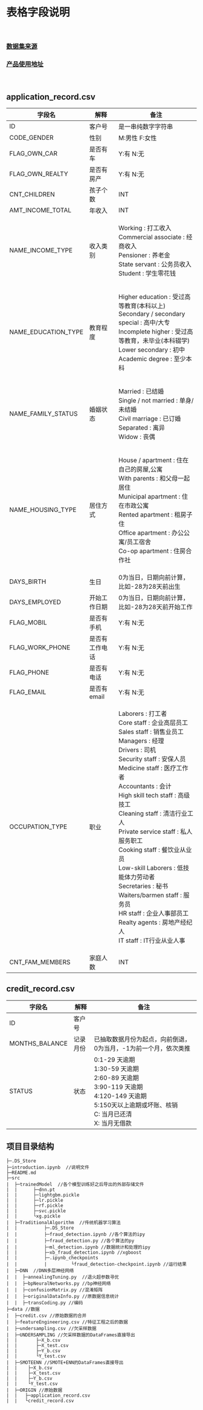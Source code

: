 # **表格字段说明**

<br/>

### **[数据集来源](https://www.kaggle.com/rikdifos/credit-card-approval-prediction)**

### **[产品使用地址](http://uestczyj.com:5002)**

<br/>

## **application_record.csv**

| 字段名              | 解释           | 备注                                           |
|---------------------|----------------|------------------------------------------------|
| ID                  | 客户号         |是一串纯数字字符串                                                |
| CODE_GENDER         | 性别           |M:男性 F:女性                                                |
| FLAG_OWN_CAR        | 是否有车       |Y:有 N:无                                                |
| FLAG_OWN_REALTY     | 是否有房产     |Y:有 N:无                                                  |
| CNT_CHILDREN        | 孩子个数       |INT                                                |
| AMT_INCOME_TOTAL    | 年收入         |INT                                                |
| NAME_INCOME_TYPE    | 收入类别       | <p>Working : 打工收入<br/>Commercial associate : 经商收入<br/>Pensioner : 养老金<br/>State servant : 公务员收入<br/>Student : 学生零花钱</p>
| NAME_EDUCATION_TYPE | 教育程度       |<p>Higher education : 受过高等教育(本科以上)<br/>Secondary / secondary special : 高中/大专<br/>Incomplete higher : 受过高等教育，未毕业(本科辍学)<br/>Lower secondary : 初中<br/>Academic degree : 至少本科</p>                                                |
| NAME_FAMILY_STATUS  | 婚姻状态       | <p>Married : 已结婚<br/>Single / not married : 单身/未结婚<br/>Civil marriage : 已订婚<br/>Separated : 离异<br/>Widow : 丧偶</p>                                                |
| NAME_HOUSING_TYPE   | 居住方式       |<p>House / apartment : 住在自己的房屋,公寓<br/>With parents : 和父母一起居住<br/>Municipal apartment : 住在市政公寓<br/>Rented apartment : 租房子住<br/>Office apartment : 办公公寓/员工宿舍<br/>Co-op apartment : 住房合作社</p>                                                |
| DAYS_BIRTH          | 生日           | 0为当日，日期向前计算，比如-28为28天前出生     |
| DAYS_EMPLOYED       | 开始工作日期   | 0为当日，日期向前计算，比如-28为28天前开始工作 |
| FLAG_MOBIL          | 是否有手机     |Y:有 N:无                                                 |
| FLAG_WORK_PHONE     | 是否有工作电话 |Y:有 N:无                                                 |
| FLAG_PHONE          | 是否有电话     |Y:有 N:无                                                 |
| FLAG_EMAIL          | 是否有 email   |Y:有 N:无                                                 |
| OCCUPATION_TYPE     | 职业           |<p>Laborers : 打工者<br/>Core staff : 企业高层员工<br/>Sales staff : 销售业员工<br/>Managers : 经理<br/>Drivers : 司机<br/>Security staff : 安保人员<br/>Medicine staff : 医疗工作者<br/>Accountants : 会计<br/>High skill tech staff : 高级技工<br/>Cleaning staff : 清洁行业工人<br/>Private service staff : 私人服务职工<br/>Cooking staff : 餐饮业从业员<br/>Low-skill Laborers : 低技能体力劳动者<br/>Secretaries : 秘书<br/>Waiters/barmen staff : 服务员<br/>HR staff : 企业人事部员工<br/>Realty agents : 房地产经纪人<br/>IT staff : IT行业从业人事</p>                                                |
| CNT_FAM_MEMBERS     | 家庭人数       |INT                                                |

## **credit_record.csv**

| 字段名         | 解释     | 备注                                                                                                                                 |
|----------------|----------|--------------------------------------------------------------------------------------------------------------------------------------|
| ID             | 客户号   |                                                                                                                                      |
| MONTHS_BALANCE | 记录月份 | 已抽取数据月份为起点，向前倒退，0为当月，-1为前一个月，依次类推                                                                      |
| STATUS         | 状态     | 0:1-29 天逾期<br/> 1:30-59 天逾期 <br/>2:60-89 天逾期<br/> 3:90-119 天逾期<br/> 4:120-149 天逾期<br/> 5:150天以上逾期或坏账、核销<br/> C: 当月已还清<br/> X: 当月无借款<br/> |


## **项目目录结构**

```
├─.DS_Store  
├─introduction.ipynb  //说明文件
├─README.md  
├─src  
|  ├─trainedModel  //各个模型训练好之后导出的外部存储文件
|  |      ├─dnn.pt  
|  |      ├─lightgbm.pickle  
|  |      ├─lr.pickle  
|  |      ├─rf.pickle  
|  |      ├─svc.pickle  
|  |      └xg.pickle  
|  ├─TraditionalAlgorithm  //传统机器学习算法
|  |          ├─.DS_Store 
|  |          ├─fraud_detection.ipynb //各个算法的ipy
|  |          ├─fraud_detection.py //各个算法的py
|  |          ├─ml_detection.ipynb //数据统计和处理的ipy
|  |          ├─xb_fraud_detection.ipynb //xgboost
|  |          ├─.ipynb_checkpoints
|  |          |         └fraud_detection-checkpoint.ipynb //运行结果
|  ├─DNN  //DNN多层神经网络
|  |  ├─annealingTuning.py  //退火超参数寻优
|  |  ├─bpNeuralNetworks.py //bp神经网络
|  |  ├─confusionMatrix.py //混淆矩阵
|  |  ├─originalDataInfo.py //原数据信息统计
|  |  ├─transCoding.py //编码
├─data //数据
|  ├─credit.csv //原始数据的合并
|  ├─featureEngineering.csv //特征工程之后的数据
|  ├─undersampling.csv //欠采样数据
|  ├─UNDERSAMPLING //欠采样数据的DataFrames直接导出
|  |       ├─X_b.csv
|  |       ├─X_test.csv
|  |       ├─Y_b.csv
|  |       └Y_test.csv
|  ├─SMOTEENN //SMOTE+ENN的DataFrames直接导出
|  |    ├─X_b.csv
|  |    ├─X_test.csv
|  |    ├─Y_b.csv
|  |    └Y_test.csv
|  ├─ORIGIN //原始数据
|  |   ├─application_record.csv
|  |   └credit_record.csv
```
